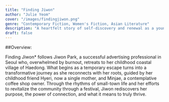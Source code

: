 ```yaml
---
title: "Finding Jiwon"  
author: "Julie Yeom"  
cover: "/images/findingjiwon.png"  
genre: "Contemporary Fiction, Women's Fiction, Asian Literature"  
description: "A heartfelt story of self-discovery and renewal as a young professional returns to her coastal hometown."  
draft: false  
---
```


##Overview: 
  
Finding Jiwon* follows Jiwon Park, a successful advertising professional in Seoul who, overwhelmed by burnout, retreats to her childhood coastal village of Haedong. What begins as a temporary escape turns into a transformative journey as she reconnects with her roots, guided by her childhood friend Hyeri, now a single mother, and Minjae, a contemplative coffee shop owner. Through the rhythms of small-town life and her efforts to revitalize the community through a festival, Jiwon rediscovers her purpose, the power of connection, and what it means to truly thrive.  

